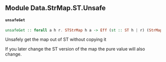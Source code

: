 ## Module Data.StrMap.ST.Unsafe

#### `unsafeGet`

``` purescript
unsafeGet :: forall a h r. STStrMap h a -> Eff (st :: ST h | r) (StrMap a)
```

Unsafely get the map out of ST without copying it

If you later change the ST version of the map the pure value will also change.


